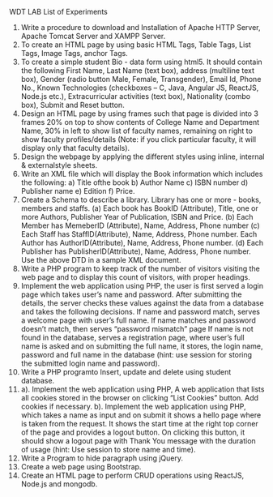 WDT LAB
List of Experiments

1. Write a procedure to download and Installation of Apache HTTP Server, Apache Tomcat Server and
XAMPP Server.
2. To create an HTML page by using basic HTML Tags, Table Tags, List Tags, Image Tags, anchor
Tags.
3. To create a simple student Bio - data form using html5. It should contain the following First Name,
Last Name (text box), address (multiline text box), Gender (radio button Male, Female,
Transgender), Email Id, Phone No., Known Technologies (checkboxes – C, Java, Angular JS,
ReactJS, Node.js etc.), Extracurricular activities (text box), Nationality (combo box), Submit and
Reset button.
4. Design an HTML page by using frames such that page is divided into 3 frames 20% on top to show
contents of College Name and Department Name, 30% in left to show list of faculty names,
remaining on right to show faculty profiles/details (Note: if you click particular faculty, it will display
only that faculty details).
5. Design the webpage by applying the different styles using inline, internal & externalstyle sheets.
6. Write an XML file which will display the Book information which includes the following: a) Title
ofthe book b) Author Name c) ISBN number d) Publisher name e) Edition f) Price.
7. Create a Schema to describe a library. Library has one or more - books, members and staffs. (a) Each
book has BookID (Attribute), Title, one or more Authors, Publisher Year of Publication, ISBN and
Price. (b) Each Member has MemeberID (Attribute), Name, Address, Phone number (c) Each Staff
has StaffID(Attribute), Name, Address, Phone number. Each Author has AuthorID(Attribute), Name,
Address, Phone number. (d) Each Publisher has PublisherID(Attribute), Name, Address, Phone
number. Use the above DTD in a sample XML document.
8. Write a PHP program to keep track of the number of visitors visiting the web page and to display
this count of visitors, with proper headings.
9. Implement the web application using PHP, the user is first served a login page which takes user’s
name and password. After submitting the details, the server checks these values against the data from
a database and takes the following decisions. If name and password match, serves a welcome page
with user’s full name. If name matches and password doesn’t match, then serves “password
mismatch” page If name is not found in the database, serves a registration page, where user’s full
name is asked and on submitting the full name, it stores, the login name, password and full name in
the database (hint: use session for storing the submitted login name and password).
10. Write a PHP programto Insert, update and delete using student database.
11. a). Implement the web application using PHP, A web application that lists all cookies stored in the
browser on clicking “List Cookies” button. Add cookies if necessary.
b). Implement the web application using PHP, which takes a name as input and on submit it shows
a hello <name> page where<name> is taken from the request. It shows the start time at the right
top corner of the page and provides a logout button. On clicking this button, it should show a
logout page with Thank You <name> message with the duration of usage (hint: Use session to
store name and time).
12. Write a Program to hide paragraph using jQuery.
13. Create a web page using Bootstrap.
14. Create an HTML page to perform CRUD operations using ReactJS, Node.js and mongodb.
